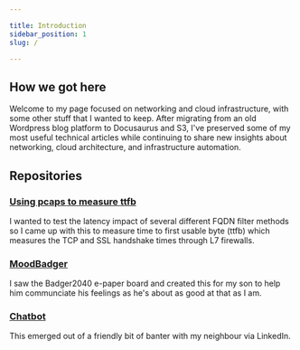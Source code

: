```yaml
---

title: Introduction
sidebar_position: 1
slug: /

---
```


## How we got here
Welcome to my page focused on networking and cloud infrastructure, 
with some other stuff that I wanted to keep. 
After migrating from an old Wordpress blog platform to Docusaurus and S3, 
I've preserved some of my most useful technical articles while continuing 
to share new insights about networking, cloud architecture, and 
infrastructure automation.

## Repositories

### [Using pcaps to measure ttfb](https://github.com/simonpainter/capture_latency)

I wanted to test the latency impact of several different FQDN filter methods so I came up with this to measure time to first usable byte (ttfb) which measures the TCP and SSL handshake times through L7 firewalls.

### [MoodBadger](https://github.com/simonpainter/MoodBadger)

I saw the Badger2040 e-paper board and created this for my son to help him communciate his feelings as he's about as good at that as I am.

### [Chatbot](https://github.com/simonpainter/chatbot)

This emerged out of a friendly bit of banter with my neighbour via LinkedIn.
